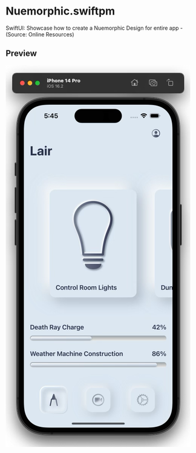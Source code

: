# Nuemorphic.swiftpm
 SwiftUI: Showcase how to create a Nuemorphic Design for entire app - (Source: Online Resources)

## Preview

![Preview](screenshot.png)
